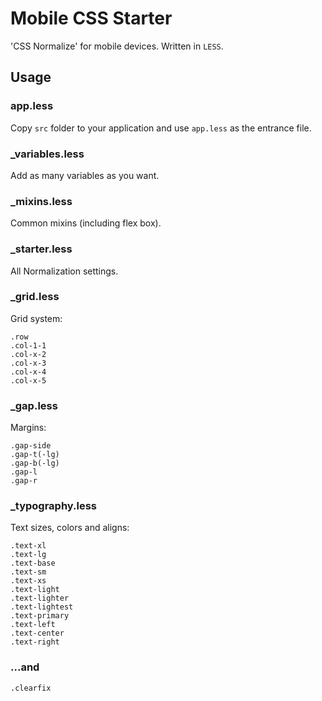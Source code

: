 # Mobile CSS Starter

'CSS Normalize' for mobile devices.
Written in `LESS`.

## Usage

### app.less

Copy `src` folder to your application and use `app.less` as the entrance file.

### _variables.less

Add as many variables as you want.

### _mixins.less

Common mixins (including flex box).

### _starter.less

All Normalization settings.

### _grid.less

Grid system:

    .row
    .col-1-1
    .col-x-2
    .col-x-3
    .col-x-4
    .col-x-5
    
### _gap.less

Margins:

    .gap-side
    .gap-t(-lg)
    .gap-b(-lg)
    .gap-l
    .gap-r
    
### _typography.less

Text sizes, colors and aligns:

    .text-xl
    .text-lg
    .text-base
    .text-sm
    .text-xs
    .text-light
    .text-lighter
    .text-lightest
    .text-primary
    .text-left
    .text-center
    .text-right
    
### ...and

    .clearfix